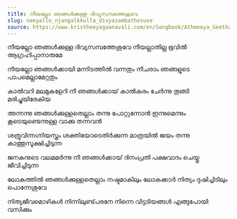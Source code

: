 ```yaml
---
title: നീയല്ലോ ഞങ്ങൾക്കുള്ള ദിവ്യസമ്പത്തേശുവേ
slug: neeyallo_njangalkkulla_divyasambathesuve
source: https://www.kristheeyagaanavali.com/en/Songbook/Athmeeya_Geethangal/Neeyallo_njangalkkulla_divyasambathesuve
---
```



നീയല്ലോ ഞങ്ങൾക്കുള്ള ദിവ്യസമ്പത്തേശുവേ
നീയല്ലാതില്ല ഭൂവിൽ ആഗ്രഹിപ്പാനാരുമേ

നീയല്ലോ ഞങ്ങൾക്കായി മന്നിടത്തിൽ വന്നതും
നീചരാം ഞങ്ങളുടെ പാപമെല്ലാമേറ്റതും

കാൽവറി മലമുകളേറി നീ ഞങ്ങൾക്കായ്
കാൽകരം ചേർന്നു തൂങ്ങി മരിച്ചുയിരേകിയ

അന്നന്നു ഞങ്ങൾക്കുള്ളതെല്ലാം തന്നു പോറ്റുന്നോൻ
ഇന്നുമെന്നും കൂടെയുണ്ടെന്നുള്ള വാക്കു തന്നവൻ

ശത്രുവിന്നഗ്നിയസ്ത്രം ശക്തിയോടെതിർക്കുന്ന
മാത്രയിൽ ജയം തന്നു കാത്തുസൂക്ഷിച്ചിടുന്ന

ജനകനുടെ വലമമർന്നു നീ ഞങ്ങൾക്കായ്
ദിനംപ്രതി പക്ഷവാദം ചെയ്തു ജീവിച്ചിടുന്ന

ലോകത്തിൽ ഞങ്ങൾക്കുള്ളതെല്ലാം നഷ്ടമാകിലും
ലോകക്കാർ നിത്യം ദുഷിച്ചിടിലും പൊന്നേശുവേ

നിത്യജീവമൊഴികൾ നിന്നിലുണ്ട്പരനേ
നിന്നെ വിട്ടടിയങ്ങൾ എങ്ങുപോയി വസിക്കും
